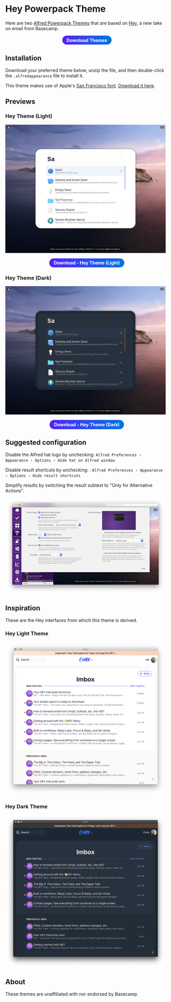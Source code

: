 <style>
  .button {
    transition: color 0.2s ease, text-decoration-color 0.2s ease, box-shadow 0.2s ease;
    transform: none;
    margin: 0 0 0 0.6em;
    display: inline-block;
    line-height: 1.5;
    font-weight: 700;
  	display: inline-block;
  	padding: 0.4em 1em;
  	color: #fff;
  	text-decoration: none;
  	text-align: center;
  	line-height: normal;
  	-webkit-appearance: none;
  	background-color: #5522fa !important;
  	background: linear-gradient(90deg, #5522fa 0%, #0074e4 100%) !important;
  	border-radius: 1.5em;
  	border: 0;
  	box-shadow: none;
  }
  .button:hover, .button:focus {
  	color: #fff;
  	cursor: pointer;
  	text-decoration: none;
  	box-shadow: 0 0 0 0.15rem #5fddc5;
  }
  .button:visited {
    color: #fff;
  }
</style>

# Hey Powerpack Theme

Here are two [Alfred Powerpack Themes](https://www.alfredapp.com/help/appearance/) that are based on [Hey](https://hey.com/), a new take on email from Basecamp.

<p align="center">
  <a href="https://github.com/chrismessina/alfred-app/raw/master/themes/hey/Hey%20Themes%20for%20Alfred.zip" class="button">
    Download Themes
  </a>
</p>

## Installation

Download your preferred theme below, unzip the file, and then double-click the `.alfredappearance` file to install it.

This theme makes use of Apple's [San Francisco font](https://developer.apple.com/fonts/). [Download it here](https://developer.apple.com/design/downloads/SF-Font-Pro.dmg).

## Previews

### Hey Theme (Light)

[![Hey Theme (Light) - Alfred Theme Preview](./assets/hey-light.png)](./assets/hey-light.png)

<p align="center">
  <a href="https://github.com/chrismessina/alfred-app/raw/master/themes/hey/Hey%20Theme%20(Light).zip" class="button">
    Download - Hey Theme (Light)
  </a>
</p>

### Hey Theme (Dark)

[![Hey Theme (Dark) - Alfred Theme Preview](./assets/hey-dark.png)](./assets/hey-dark.png)

<p align="center">
  <a href="https://github.com/chrismessina/alfred-app/raw/master/themes/hey/Hey%20Theme%20(Dark).zip" class="button">
    Download - Hey Theme (Dark)
  </a>
</p>

## Suggested configuration

Disable the Alfred hat logo by unchecking: `Alfred Preferences › Appearance › Options › Hide hat on Alfred window`

Disable result shortcuts by unchecking: : `Alfred Preferences › Appearance › Options › Hide result shortcuts`

Simplify results by switching the result subtext to "Only for Alternative Actions".

[![Alfred Appearance Options](./assets/alfred-appearance-options.png)](./assets/alfred-appearance-options.png)

## Inspiration

These are the Hey interfaces from which this theme is derived.

### Hey Light Theme

[![Hey Source](./assets/hey-light-source.png)](./assets/hey-light-source.png)


### Hey Dark Theme

[![Hey Source](./assets/hey-dark-source.png)](./assets/hey-dark-source.png)

## About

These themes are unaffiliated with nor endorsed by Basecamp.
